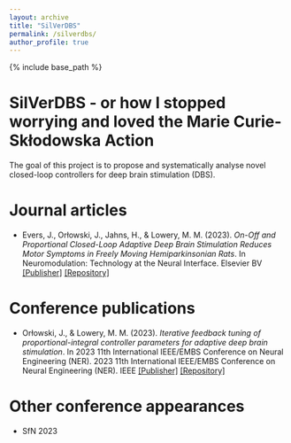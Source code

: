 ```yaml
---
layout: archive
title: "SilVerDBS"
permalink: /silverdbs/
author_profile: true
---
```


{% include base_path %}

SilVerDBS - or how I stopped worrying and loved the Marie Curie-Skłodowska Action
=====
The goal of this project is to propose and systematically analyse novel closed-loop controllers for deep brain stimulation (DBS).

Journal articles
=====
* Evers, J., Orłowski, J., Jahns, H., & Lowery, M. M. (2023). *On-Off and Proportional Closed-Loop Adaptive Deep Brain Stimulation Reduces Motor Symptoms in Freely Moving Hemiparkinsonian Rats*. In Neuromodulation: Technology at the Neural Interface. Elsevier BV <a href="https://doi.org/10.1016/j.neurom.2023.03.018">[Publisher]</a> <a href="http://hdl.handle.net/10197/26085">[Repository]</a>


Conference publications
=====
* Orłowski, J., & Lowery, M. M. (2023). *Iterative feedback tuning of proportional-integral controller parameters for adaptive deep brain stimulation*. In 2023 11th International IEEE/EMBS Conference on Neural Engineering (NER). 2023 11th International IEEE/EMBS Conference on Neural Engineering (NER). IEEE <a href="https://doi.org/10.1109/NER52421.2023.10123714">[Publisher]</a> <a href="http://hdl.handle.net/10197/26084">[Repository]</a>


Other conference appearances
====
* SfN 2023
